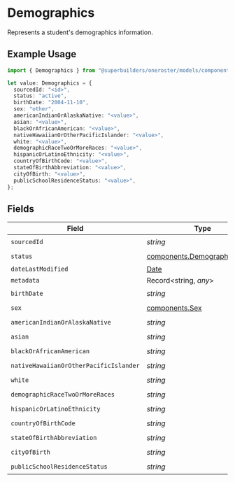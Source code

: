 # Demographics

Represents a student's demographics information.

## Example Usage

```typescript
import { Demographics } from "@superbuilders/oneroster/models/components";

let value: Demographics = {
  sourcedId: "<id>",
  status: "active",
  birthDate: "2004-11-10",
  sex: "other",
  americanIndianOrAlaskaNative: "<value>",
  asian: "<value>",
  blackOrAfricanAmerican: "<value>",
  nativeHawaiianOrOtherPacificIslander: "<value>",
  white: "<value>",
  demographicRaceTwoOrMoreRaces: "<value>",
  hispanicOrLatinoEthnicity: "<value>",
  countryOfBirthCode: "<value>",
  stateOfBirthAbbreviation: "<value>",
  cityOfBirth: "<value>",
  publicSchoolResidenceStatus: "<value>",
};
```

## Fields

| Field                                                                                         | Type                                                                                          | Required                                                                                      | Description                                                                                   |
| --------------------------------------------------------------------------------------------- | --------------------------------------------------------------------------------------------- | --------------------------------------------------------------------------------------------- | --------------------------------------------------------------------------------------------- |
| `sourcedId`                                                                                   | *string*                                                                                      | :heavy_check_mark:                                                                            | N/A                                                                                           |
| `status`                                                                                      | [components.DemographicsStatus](../../models/components/demographicsstatus.md)                | :heavy_check_mark:                                                                            | N/A                                                                                           |
| `dateLastModified`                                                                            | [Date](https://developer.mozilla.org/en-US/docs/Web/JavaScript/Reference/Global_Objects/Date) | :heavy_minus_sign:                                                                            | N/A                                                                                           |
| `metadata`                                                                                    | Record<string, *any*>                                                                         | :heavy_minus_sign:                                                                            | N/A                                                                                           |
| `birthDate`                                                                                   | *string*                                                                                      | :heavy_check_mark:                                                                            | N/A                                                                                           |
| `sex`                                                                                         | [components.Sex](../../models/components/sex.md)                                              | :heavy_check_mark:                                                                            | N/A                                                                                           |
| `americanIndianOrAlaskaNative`                                                                | *string*                                                                                      | :heavy_check_mark:                                                                            | N/A                                                                                           |
| `asian`                                                                                       | *string*                                                                                      | :heavy_check_mark:                                                                            | N/A                                                                                           |
| `blackOrAfricanAmerican`                                                                      | *string*                                                                                      | :heavy_check_mark:                                                                            | N/A                                                                                           |
| `nativeHawaiianOrOtherPacificIslander`                                                        | *string*                                                                                      | :heavy_check_mark:                                                                            | N/A                                                                                           |
| `white`                                                                                       | *string*                                                                                      | :heavy_check_mark:                                                                            | N/A                                                                                           |
| `demographicRaceTwoOrMoreRaces`                                                               | *string*                                                                                      | :heavy_check_mark:                                                                            | N/A                                                                                           |
| `hispanicOrLatinoEthnicity`                                                                   | *string*                                                                                      | :heavy_check_mark:                                                                            | N/A                                                                                           |
| `countryOfBirthCode`                                                                          | *string*                                                                                      | :heavy_check_mark:                                                                            | N/A                                                                                           |
| `stateOfBirthAbbreviation`                                                                    | *string*                                                                                      | :heavy_check_mark:                                                                            | N/A                                                                                           |
| `cityOfBirth`                                                                                 | *string*                                                                                      | :heavy_check_mark:                                                                            | N/A                                                                                           |
| `publicSchoolResidenceStatus`                                                                 | *string*                                                                                      | :heavy_check_mark:                                                                            | N/A                                                                                           |